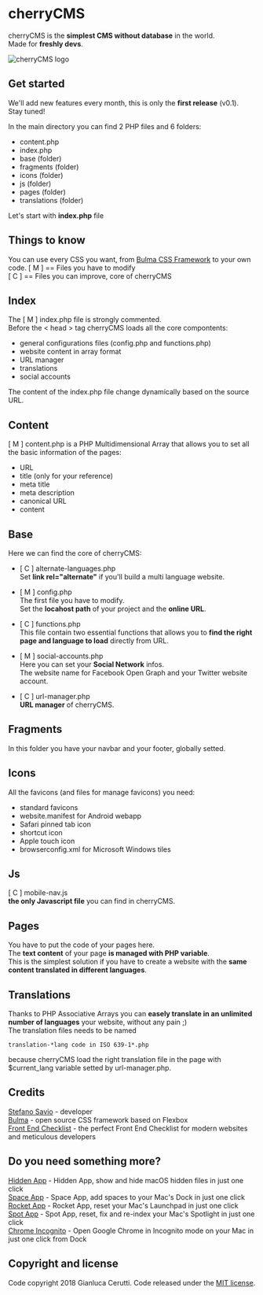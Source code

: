 # cherryCMS
cherryCMS is the **simplest CMS without database** in the world.<br>
Made for **freshly devs**.

![cherryCMS logo](http://www.laboratoriociliegia.it/github/cherryCMS-logo-extended.png)<br>

## Get started
We'll add new features every month, this is only the **first release** (v0.1).<br>
Stay tuned!

In the main directory you can find 2 PHP files and 6 folders:

- content.php
- index.php
- base (folder)
- fragments (folder)
- icons (folder)
- js (folder)
- pages (folder)
- translations (folder)

Let's start with **index.php** file

## Things to know
You can use every CSS you want, from [Bulma CSS Framework](https://github.com/jgthms/bulma) to your own code.
[ M ] == Files you have to modify<br>
[ C ] == Files you can improve, core of cherryCMS

## Index
The [ M ] index.php file is strongly commented.<br>
Before the < head > tag cherryCMS loads all the core compontents:

- general configurations files (config.php and functions.php)
- website content in array format
- URL manager
- translations
- social accounts

The content of the index.php file change dynamically based on the source URL.

## Content
[ M ] content.php is a PHP Multidimensional Array that allows you to set all the basic information of the pages:

- URL
- title (only for your reference)
- meta title
- meta description
- canonical URL
- content

## Base
Here we can find the core of cherryCMS:

- [ C ] alternate-languages.php <br>
Set **link rel="alternate"** if you'll build a multi language website.

- [ M ] config.php<br>
The first file you have to modify.<br>
Set the **locahost path** of your project and the **online URL**.

- [ C ] functions.php <br>
This file contain two essential functions that allows you to **find the right page and language to load** directly from URL.

- [ M ] social-accounts.php<br>
Here you can set your **Social Network** infos.<br>
The website name for Facebook Open Graph and your Twitter website account.

- [ C ] url-manager.php <br>
**URL manager** of cherryCMS.

## Fragments
In this folder you have your navbar and your footer, globally setted.

## Icons
All the favicons (and files for manage favicons) you need:

- standard favicons
- website.manifest for Android webapp
- Safari pinned tab icon
- shortcut icon
- Apple touch icon
- browserconfig.xml for Microsoft Windows tiles

## Js
[ C ] mobile-nav.js<br>
**the only Javascript file** you can find in cherryCMS.

## Pages
You have to put the code of your pages here.<br>
The **text content** of your page **is managed with PHP variable**.<br>
This is the simplest solution if you have to create a website with the **same content translated in different languages**.

## Translations
Thanks to PHP Associative Arrays you can **easely translate in an unlimited number of languages** your website, without any pain ;)<br>
The translation files needs to be named

```
translation-*lang code in ISO 639-1*.php
```

because cherryCMS load the right translation file in the page with $current_lang variable setted by url-manager.php.

## Credits
[Stefano Savio](https://stefanosavio.com) - developer<br>
[Bulma](https://github.com/jgthms/bulma) - open source CSS framework based on Flexbox<br>
[Front End Checklist](https://github.com/thedaviddias/Front-End-Checklist) - the perfect Front End Checklist for modern websites and meticulous developers<br>

## Do you need something more?
[Hidden App](https://github.com/ceruttigianluca/hidden-app) - Hidden App, show and hide macOS hidden files in just one click<br>
[Space App](https://github.com/ceruttigianluca/space-app) - Space App, add spaces to your Mac's Dock in just one click<br>
[Rocket App](https://github.com/ceruttigianluca/rocket-app) - Rocket App, reset your Mac's Launchpad in just one click<br>
[Spot App](https://github.com/ceruttigianluca/spot-app) - Spot App, reset, fix and re-index your Mac's Spotlight in just one click<br>
[Chrome Incognito](https://github.com/ceruttigianluca/chrome-incognito) - Open Google Chrome in Incognito mode on your Mac in just one click from Dock<br>

## Copyright and license
Code copyright 2018 Gianluca Cerutti. Code released under the [MIT license](https://github.com/gianlucacerutti/cherryCMS/blob/master/LICENSE).

